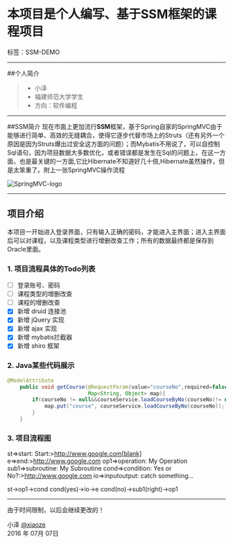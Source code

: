 ﻿# 本项目是个人编写、基于SSM框架的课程项目

标签：SSM-DEMO

------
##个人简介
> * 小泽
> * 福建师范大学学生
> * 方向：软件编程

------
##SSM简介
现在市面上更加流行**SSM**框架，基于Spring自家的SpringMVC由于能够进行简单、高效的无缝耦合，使得它逐步代替市场上的Struts（还有另外一个原因是因为Struts爆出过安全这方面的问题）；而Mybatis不用说了，可以自控制Sql语句，因为项目数据大多数优化，或者错误都是发生在Sql的问题上，在这一方面，也是最关键的一方面,它比Hibernate不知道好几十倍,Hibernate虽然操作，但是太笨重了。附上一张SpringMVC操作流程

![SpringMVC-logo](http://wx4.sinaimg.cn/mw690/cf495cdcgy1fcoq54uzz4j20hs0aa74k.jpg)

------

## 项目介绍

本项目一开始进入登录界面，只有输入正确的密码，才能进入主界面；进入主界面后可以对课程，以及课程类型进行增删改查工作；所有的数据最终都是保存到Oracle里面。

### 1. 项目流程具体的Todo列表

- [ ] 登录账号、密码
- [ ] 课程类型的增删改查
- [ ] 课程的增删改查
- [x] 新增 druid 连接池
- [x] 新增 jQuery 实现
- [x] 新增 ajax 实现
- [x] 新增 mybatis拦截器
- [x] 新增 shiro 框架

### 2. Java某些代码展示

```java
@ModelAttribute
    public void getCourse(@RequestParam(value="courseNo",required=false) String courseNo,
                          Map<String, Object> map){
        if(courseNo != null&&courseService.loadCourseByNo(courseNo)!= null){
            map.put("course", courseService.loadCourseByNo(courseNo));
        }
    }
```

### 3. 项目流程图

st=>start: Start:>http://www.google.com[blank]
e=>end:>http://www.google.com
op1=>operation: My Operation
sub1=>subroutine: My Subroutine
cond=>condition: Yes
or No?:>http://www.google.com
io=>inputoutput: catch something...

st->op1->cond
cond(yes)->io->e
cond(no)->sub1(right)->op1

------

由于时间限制，以后会继续更改的！

小泽 [@xiaoze][3]     
2016 年 07月 07日    

[3]: http://weibo.com/3477691612/profile?topnav=1&wvr=6&is_all=1



